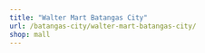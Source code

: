 ```yaml
---
title: "Walter Mart Batangas City"
url: /batangas-city/walter-mart-batangas-city/
shop: mall
---
```

